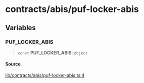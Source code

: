 # contracts/abis/puf-locker-abis

## Variables

### PUF\_LOCKER\_ABIS

> `const` **PUF\_LOCKER\_ABIS**: `object`

#### Source

[lib/contracts/abis/puf-locker-abis.ts:4](https://github.com/PufferFinance/puffer-sdk/blob/12cdceb5c50cb23872f9333c998038e5b91f2189/lib/contracts/abis/puf-locker-abis.ts#L4)
